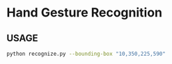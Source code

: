 # Hand Gesture Recognition

## USAGE
```bash
python recognize.py --bounding-box "10,350,225,590"
```
